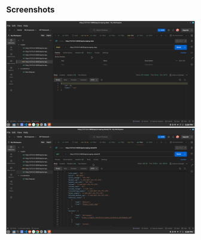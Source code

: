## Screenshots
![Alt text](https://github.com/Bragadeesh16/scrap-crypto-coin-data/blob/main/Screenshot%20from%202024-06-08%2015-28-26.png?raw=true)
![Alt text](https://github.com/Bragadeesh16/scrap-crypto-coin-data/blob/main/Screenshot%20from%202024-06-08%2015-28-46.png?raw=true)
